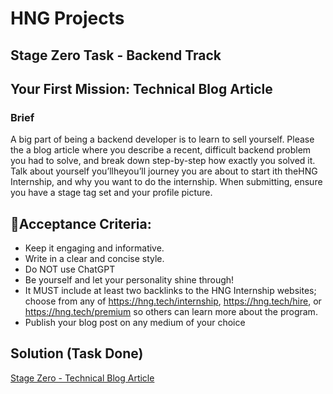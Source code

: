 # HNG Projects

## Stage Zero Task - Backend Track

## Your First Mission: Technical Blog Article
### Brief
A big part of being a backend developer is to learn to sell yourself. Please the  a  blog article where you describe a recent, difficult backend problem you had to solve, and break down step-by-step how exactly you solved it. Talk about yourself you’llheyou’ll journey you are about to start  ith theHNG Internship, and why you want to do the internship.
When submitting, ensure you have a stage tag set and your profile picture.
## :memo:Acceptance Criteria:

- Keep it engaging and informative.
- Write in a clear and concise style.
- Do NOT use ChatGPT
- Be yourself and let your personality shine through!
- It MUST include at least two backlinks to the HNG Internship websites; choose from any of https://hng.tech/internship, https://hng.tech/hire, or https://hng.tech/premium so others can learn more about the program.
- Publish your blog post on any medium of your choice

## Solution (Task Done)
[Stage Zero - Technical Blog Article](https://medium.com/@alchemistlowkey/a-day-in-the-life-of-a-backend-software-engineer-60b4e0e01f25)
